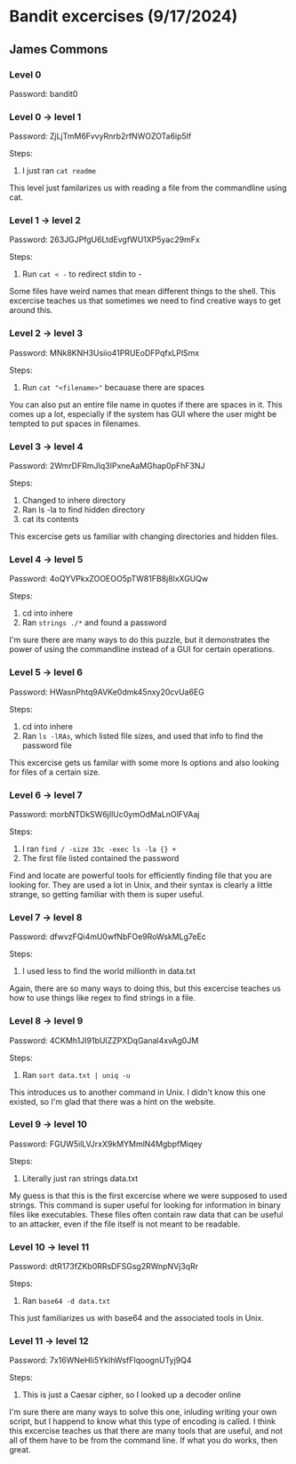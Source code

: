 # Bandit excercises (9/17/2024)

## James Commons

### Level 0
Password: bandit0

### Level 0 -> level 1

Password: ZjLjTmM6FvvyRnrb2rfNWOZOTa6ip5If

Steps:

1. I just ran `cat readme`

This level just familarizes us with reading a file from the commandline using
cat.

### Level 1 -> level 2

Password: 263JGJPfgU6LtdEvgfWU1XP5yac29mFx

Steps:

1. Run `cat < -` to redirect stdin to -

Some files have weird names that mean different things to the shell. This
excercise teaches us that sometimes we need to find creative ways to get around
this.

### Level 2 -> level 3

Password: MNk8KNH3Usiio41PRUEoDFPqfxLPlSmx

Steps:

1. Run `cat "<filename>"` becauase there are spaces

You can also put an entire file name in quotes if there are spaces in it. This
comes up a lot, especially if the system has GUI where the user might be
tempted to put spaces in filenames.

### Level 3 -> level 4

Password: 2WmrDFRmJIq3IPxneAaMGhap0pFhF3NJ

Steps:

1. Changed to inhere directory
1. Ran ls -la to find hidden directory
1. cat its contents

This excercise gets us familiar with changing directories and hidden files.

### Level 4 -> level 5

Password: 4oQYVPkxZOOEOO5pTW81FB8j8lxXGUQw

Steps:
1. cd into inhere
1. Ran `strings ./*` and found a password

I'm sure there are many ways to do this puzzle, but it demonstrates the power
of using the commandline instead of a GUI for certain operations.

### Level 5 -> level 6

Password: HWasnPhtq9AVKe0dmk45nxy20cvUa6EG

Steps:
1. cd into inhere
1. Ran `ls -lRAs`, which listed file sizes, and used that info
to find the password file

This excercise gets us familar with some more ls options and also looking for
files of a certain size.

### Level 6 -> level 7

Password: morbNTDkSW6jIlUc0ymOdMaLnOlFVAaj

Steps:
1. I ran `find / -size 33c -exec ls -la {} +`
1. The first file listed contained the password

Find and locate are powerful tools for efficiently finding file that you are
looking for. They are used a lot in Unix, and their syntax is clearly a little
strange, so getting familiar with them is super useful.

### Level 7 -> level 8

Password: dfwvzFQi4mU0wfNbFOe9RoWskMLg7eEc

Steps:
1. I used less to find the world millionth in data.txt

Again, there are so many ways to doing this, but this excercise teaches us how
to use things like regex to find strings in a file.

### Level 8 -> level 9

Password: 4CKMh1JI91bUIZZPXDqGanal4xvAg0JM

Steps:
 1. Ran `sort data.txt | uniq -u`

This introduces us to another command in Unix. I didn't know this one existed,
so I'm glad that there was a hint on the website.

### Level 9 -> level 10

Password: FGUW5ilLVJrxX9kMYMmlN4MgbpfMiqey

Steps:
1. Literally just ran strings data.txt

My guess is that this is the first excercise where we were supposed to used
strings. This command is super useful for looking for information in binary
files like executables. These files often contain raw data that can be useful
to an attacker, even if the file itself is not meant to be readable.

### Level 10 -> level 11

Password: dtR173fZKb0RRsDFSGsg2RWnpNVj3qRr

Steps:

1. Ran `base64 -d data.txt`

This just familiarizes us with base64 and the associated tools in Unix.

### Level 11 -> level 12

Password: 7x16WNeHIi5YkIhWsfFIqoognUTyj9Q4

Steps:

1. This is just a Caesar cipher, so I looked up a decoder online

I'm sure there are many ways to solve this one, inluding writing your own
script, but I happend to know what this type of encoding is called. I think
this excercise teaches us that there are many tools that are useful, and not
all of them have to be from the command line. If what you do works, then great.

